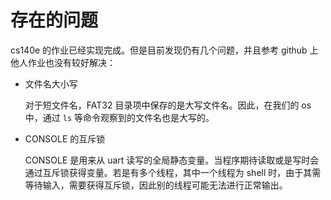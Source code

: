 # 存在的问题

cs140e 的作业已经实现完成。但是目前发现仍有几个问题，并且参考 github 上他人作业也没有较好解决：

- 文件名大小写

  对于短文件名，FAT32 目录项中保存的是大写文件名。因此，在我们的 os 中，通过 `ls` 等命令观察到的文件名也是大写的。

- CONSOLE 的互斥锁

  CONSOLE 是用来从 uart 读写的全局静态变量。当程序期待读取或是写时会通过互斥锁获得变量。若是有多个线程，其中一个线程为 shell 时，由于其需等待输入，需要获得互斥锁，因此别的线程可能无法进行正常输出。
